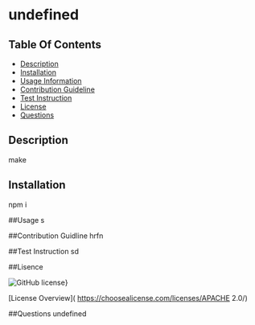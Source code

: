 # undefined
## Table Of Contents

* [Description](#description)
* [Installation](#installation)
* [Usage Information](#usage)
* [Contribution Guideline](#contribution)
* [Test Instruction](#test)
* [License](#lisence)
* [Questions](#questions)

## Description
make 

## Installation
npm i

##Usage
s

##Contribution Guidline
hrfn

##Test Instruction
sd

##Lisence

  ![GitHub license](https://img.shields.io/badge/license-APACHE_2.0-blue.svg)}

  
 [License Overview]( https://choosealicense.com/licenses/APACHE 2.0/)
 
  

##Questions
undefined
